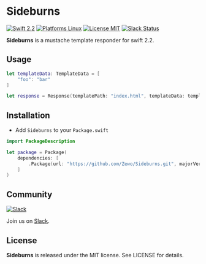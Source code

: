 Sideburns
=========

[![Swift 2.2](https://img.shields.io/badge/Swift-2.2-orange.svg?style=flat)](https://swift.org)
[![Platforms Linux](https://img.shields.io/badge/Platforms-Linux-lightgray.svg?style=flat)](https://swift.org)
[![License MIT](https://img.shields.io/badge/License-MIT-blue.svg?style=flat)](https://tldrlegal.com/license/mit-license)
[![Slack Status](http://slack.zewo.io/badge.svg)](http://slack.zewo.io)

**Sideburns** is a mustache template responder for swift 2.2.

## Usage

```swift
let templateData: TemplateData = [
    "foo": "bar"
]

let response = Response(templatePath: "index.html", templateData: templateData)
```

## Installation

- Add `Sideburns` to your `Package.swift`

```swift
import PackageDescription

let package = Package(
	dependencies: [
		.Package(url: "https://github.com/Zewo/Sideburns.git", majorVersion: 0, minor: 1)
	]
)
```

## Community

[![Slack](http://s13.postimg.org/ybwy92ktf/Slack.png)](http://slack.zewo.io)

Join us on [Slack](http://slack.zewo.io).

License
-------

**Sideburns** is released under the MIT license. See LICENSE for details.
